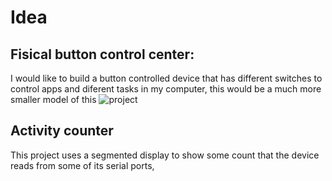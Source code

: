 Idea
====
Fisical button control center:
------------------------------
I would like to build a button controlled device that has different switches to control apps and diferent tasks in my
computer, this would be a much more smaller model of this ![project](http://40.media.tumblr.com/c54ecfee31945dd1bc6c677467713cdc/tumblr_ntsjr7W2sA1rkei8xo1_500.jpg)

Activity counter
----------------
This project uses a segmented display to show some count that the device reads from some of its serial ports,
